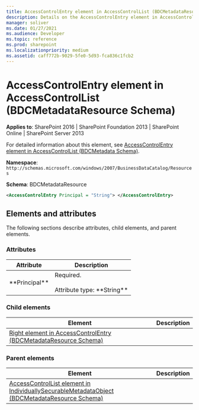 ```yaml
---
title: AccessControlEntry element in AccessControlList (BDCMetadataResource Schema)
description: Details on the AccessControlEntry element in AccessControlList (BDCMetadataResource Schema).
manager: soliver
ms.date: 01/27/2021
ms.audience: Developer
ms.topic: reference
ms.prod: sharepoint
ms.localizationpriority: medium
ms.assetid: caff772b-9029-5fe0-5d93-fca836c1fcb2
---
```


# AccessControlEntry element in AccessControlList (BDCMetadataResource Schema)

**Applies to**: SharePoint 2016 | SharePoint Foundation 2013 | SharePoint Online | SharePoint Server 2013

For detailed information about this element, see [AccessControlEntry element in AccessControlList (BDCMetadata Schema)](accesscontrolentry-element-in-accesscontrollist-bdcmetadata-schema.md).

**Namespace**: `http://schemas.microsoft.com/windows/2007/BusinessDataCatalog/Resources`

**Schema**: BDCMetadataResource

```XML
<AccessControlEntry Principal = "String"> </AccessControlEntry>
```

## Elements and attributes

The following sections describe attributes, child elements, and parent elements.

### Attributes
  
| Attribute | Description |
| --- | --- |
| \*\*Principal\*\* | Required.<br><br>Attribute type: \*\*String\*\* |

### Child elements
  
| Element | Description |
| --- | --- |
| [Right element in AccessControlEntry (BDCMetadataResource Schema)](right-element-in-accesscontrolentry-bdcmetadataresource-schema.md) |     |

### Parent elements
  
| Element | Description |
| --- | --- |
| [AccessControlList element in IndividuallySecurableMetadataObject (BDCMetadataResource Schema)](accesscontrollist-element-in-individuallysecurablemetadataobject-bdcmetadatareso.md) |     |
